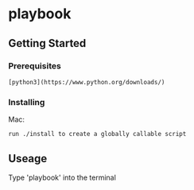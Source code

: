 # playbook

## Getting Started
### Prerequisites

    [python3](https://www.python.org/downloads/)

### Installing

  
Mac: 
  
    run ./install to create a globally callable script
    
## Useage
Type 'playbook' into the terminal
